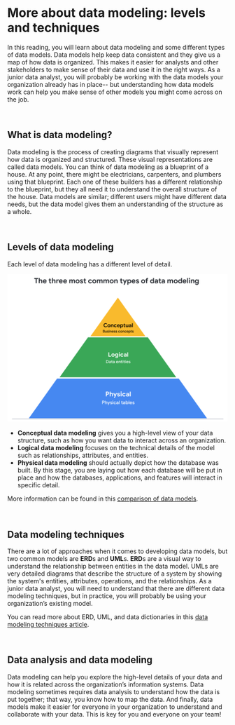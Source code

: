 # More about data modeling: levels and techniques

In this reading, you will learn about data modeling and some different types of data models. Data models help keep data consistent and they give us a map of how data is organized. This makes it easier for analysts and other stakeholders to make sense of their data and use it in the right ways. As a junior data analyst, you will probably be working with the data models your organization already has in place-- but understanding how data models work can help you make sense of other models you might come across on the job. 

&nbsp;

## What is data modeling?

Data modeling is the process of creating diagrams that visually represent how data is organized and structured.  These visual representations are called data models. You can think of data modeling as a blueprint of a house. At any point, there might be electricians, carpenters, and plumbers using that blueprint. Each one of these builders has a different relationship to the blueprint, but they all need it to understand the overall structure of the house. Data models are similar; different users might have different data needs, but the data model gives them an understanding of the structure as a whole. 

&nbsp;

## Levels of data modeling

Each level of data modeling has a different level of detail. 

![img](img/data-modelling-levels.png)

* **Conceptual data modeling** gives you a high-level view of your data structure, such as how you want data to interact across an organization. 
* **Logical data modeling** focuses on the technical details of the model such as relationships, attributes, and entities.
* **Physical data modeling** should actually depict how the database was built. By this stage, you are laying out how each database will be put in place and how the databases, applications, and features will interact in specific detail.

More information can be found in this [comparison of data models​](https://www.1keydata.com/datawarehousing/data-modeling-levels.html).

&nbsp;

## Data modeling techniques

There are a lot of approaches when it comes to developing data models, but two common models are **ERD**s and **UML**s. **ERD**s are a visual way to understand the relationship between entities in the data model. UMLs are very detailed diagrams that describe the structure of a system by showing the system's entities, attributes, operations, and the relationships. As a junior data analyst, you will need to understand that there are different data modeling techniques, but in practice, you will probably be using your organization’s existing model. 

You can read more about ERD, UML, and data dictionaries in this [data modeling techniques article](https://dataedo.com/blog/basic-data-modeling-techniques). 

&nbsp;

## Data analysis and data modeling

Data modeling can help you explore the high-level details of your data and how it is related across the organization’s information systems. Data modeling sometimes requires data analysis to understand how the data is put together; that way, you know how to map the data. And finally, data models make it easier for everyone in your organization to understand and collaborate with your data. This is key for you and everyone on your team!

